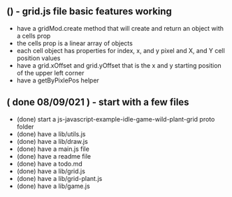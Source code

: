 
## () - grid.js file basic features working
* have a gridMod.create method that will create and return an object with a cells prop
* the cells prop is a linear array of objects
* each cell object has properties for index, x, and y pixel and X, and Y cell position values
* have a grid.xOffset and grid.yOffset that is the x and y starting position of the upper left corner
* have a getByPixlePos helper

## ( done 08/09/021 ) - start with a few files
* (done) start a js-javascript-example-idle-game-wild-plant-grid proto folder
* (done) have a lib/utils.js
* (done) have a lib/draw.js
* (done) have a main.js file
* (done) have a readme file
* (done) have a todo.md
* (done) have a lib/grid.js
* (done) have a lib/grid-plant.js
* (done) have a lib/game.js
